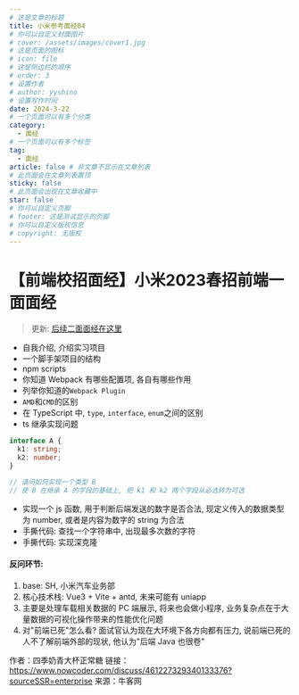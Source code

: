 ```yaml
---
# 这是文章的标题
title: 小米参考面经04
# 你可以自定义封面图片
# cover: /assets/images/cover1.jpg
# 这是页面的图标
# icon: file
# 这是侧边栏的顺序
# order: 3
# 设置作者
# author: yyshino
# 设置写作时间
date: 2024-3-22
# 一个页面可以有多个分类
category:
  - 面经
# 一个页面可以有多个标签
tag:
  - 面经
article: false # 非文章不显示在文章列表
# 此页面会在文章列表置顶
sticky: false
# 此页面会出现在文章收藏中
star: false
# 你可以自定义页脚
# footer: 这是测试显示的页脚
# 你可以自定义版权信息
# copyright: 无版权
---
```




# 【前端校招面经】小米2023春招前端一面面经

> 更新: [后续二面面经在这里](https://gw-c.nowcoder.com/api/sparta/jump/link?link=https%3A%2F%2Fwww.nowcoder.com%2Fdiscuss%2F465970645138948096)

- 自我介绍, 介绍实习项目
- 一个脚手架项目的结构
- npm scripts
- 你知道 Webpack 有哪些配置项, 各自有哪些作用
- 列举你知道的`Webpack Plugin`
- `AMD`和`CMD`的区别
- 在 TypeScript 中, `type`, `interface`, `enum`之间的区别
- ts 继承实现问题

```ts
interface A {
  k1: string;
  k2: number;
}

// 请问如何实现一个类型 B
// 使 B 在继承 A 的字段的基础上, 把 k1 和 k2 两个字段从必选转为可选
```

- 实现一个 js 函数, 用于判断后端发送的数字是否合法, 现定义传入的数据类型为 number, 或者是内容为数字的 string 为合法
- 手撕代码: 查找一个字符串中, 出现最多次数的字符
- 手撕代码: 实现深克隆

#### 反问环节:

1. base: SH, 小米汽车业务部
2. 核心技术栈: Vue3 + Vite + antd, 未来可能有 uniapp
3. 主要是处理车载相关数据的 PC 端展示, 将来也会做小程序, 业务复杂点在于大量数据的可视化操作带来的性能优化问题
4. 对"前端已死"怎么看? 面试官认为现在大环境下各方向都有压力, 说前端已死的人不了解前端外部的现状, 他认为"后端 Java 也很卷"

作者：四季奶青大杯正常糖
链接：https://www.nowcoder.com/discuss/461227329340133376?sourceSSR=enterprise
来源：牛客网